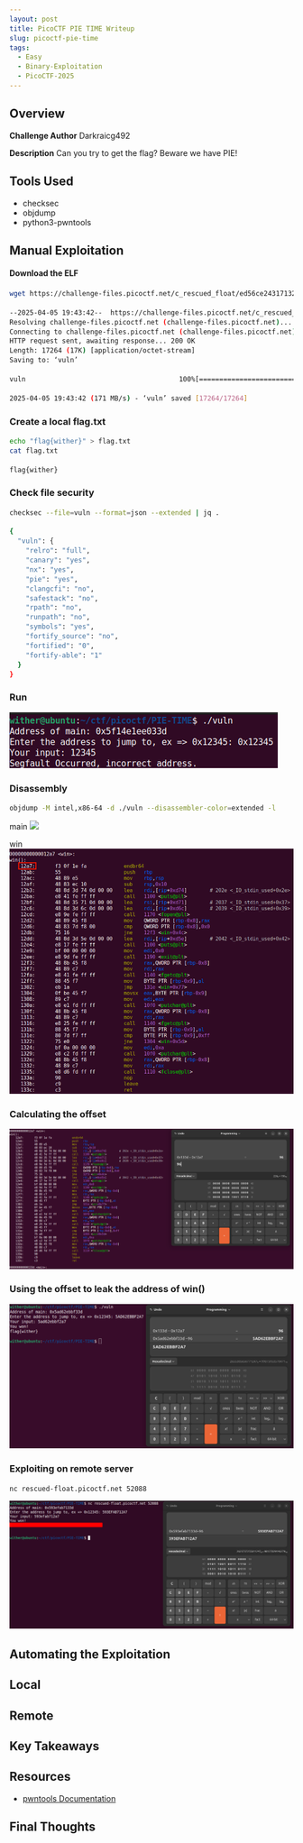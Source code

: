 ```yaml
---
layout: post
title: PicoCTF PIE TIME Writeup
slug: picoctf-pie-time
tags:
  - Easy
  - Binary-Exploitation
  - PicoCTF-2025
---
```

## Overview

**Challenge Author**
Darkraicg492

**Description**
Can you try to get the flag? Beware we have PIE!

## Tools Used
- checksec
- objdump
- python3-pwntools

## Manual Exploitation

#### Download the ELF

```bash
wget https://challenge-files.picoctf.net/c_rescued_float/ed56ce24317132655feefb8f448c6587198c72f1c76e54bdea9fb5d7f087397e/vuln

--2025-04-05 19:43:42--  https://challenge-files.picoctf.net/c_rescued_float/ed56ce24317132655feefb8f448c6587198c72f1c76e54bdea9fb5d7f087397e/vuln
Resolving challenge-files.picoctf.net (challenge-files.picoctf.net)... 2600:9000:23d4:9c00:e:c945:f180:93a1, 2600:9000:23d4:3400:e:c945:f180:93a1, 2600:9000:23d4:1a00:e:c945:f180:93a1, ...
Connecting to challenge-files.picoctf.net (challenge-files.picoctf.net)|2600:9000:23d4:9c00:e:c945:f180:93a1|:443... connected.
HTTP request sent, awaiting response... 200 OK
Length: 17264 (17K) [application/octet-stream]
Saving to: ‘vuln’

vuln                                      100%[====================================================================================>]  16.86K  --.-KB/s    in 0s

2025-04-05 19:43:42 (171 MB/s) - ‘vuln’ saved [17264/17264]
```

### Create a local flag.txt



```bash
echo "flag{wither}" > flag.txt
cat flag.txt 

flag{wither}
```

### Check file security

```bash
checksec --file=vuln --format=json --extended | jq .

{
  "vuln": {
    "relro": "full",
    "canary": "yes",
    "nx": "yes",
    "pie": "yes",
    "clangcfi": "no",
    "safestack": "no",
    "rpath": "no",
    "runpath": "no",
    "symbols": "yes",
    "fortify_source": "no",
    "fortified": "0",
    "fortify-able": "1"
  }
}

```

### Run

![](../_media/Pasted_image_20250405235616.png)


### Disassembly

```bash
objdump -M intel,x86-64 -d ./vuln --disassembler-color=extended -l
```

main 
![](Pasted_image_20250405234617.png)

win
![](../_media/Pasted_image_20250405234720.png)

### Calculating the offset



![](../_media/Pasted_image_20250405234930.png)

### Using the offset to leak the address of win()

![](../_media/Pasted_image_20250406001846.png)

### Exploiting on remote server

```bash
nc rescued-float.picoctf.net 52088
```

![](../_media/Pasted_image_20250406002216.png)

## Automating the Exploitation

## Local



## Remote


## Key Takeaways

## Resources
- [pwntools Documentation](https://docs.pwntools.com/en/latest/)

## Final Thoughts



